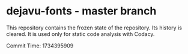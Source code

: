 # dejavu-fonts - master branch

This repository contains the frozen state of the repository.
Its history is cleared. It is used only for static code
analysis with Codacy.

Commit Time: 1734395909